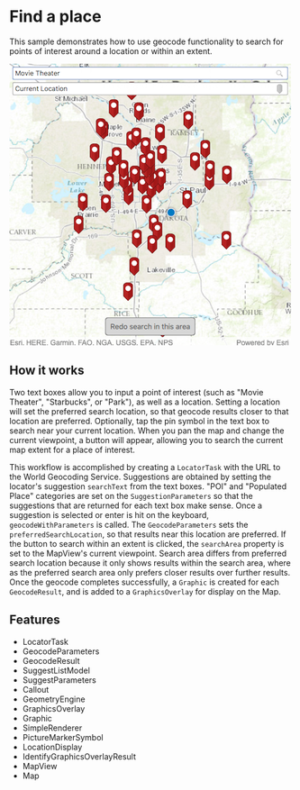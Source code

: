 # Find a place

This sample demonstrates how to use geocode functionality to search for points of interest around a location or within an extent.

![](screenshot.png)

## How it works
Two text boxes allow you to input a point of interest (such as "Movie Theater", "Starbucks", or "Park"), as well as a location. Setting a location will set the preferred search location, so that geocode results closer to that location are preferred. Optionally, tap the pin symbol in the text box to search near your current location. When you pan the map and change the current viewpoint, a button will appear, allowing you to search the current map extent for a place of interest.

This workflow is accomplished by creating a `LocatorTask` with the URL to the World Geocoding Service. Suggestions are obtained by setting the locator's suggestion `searchText` from the text boxes. "POI" and "Populated Place" categories are set on the `SuggestionParameters` so that the suggestions that are returned for each text box make sense. Once a suggestion is selected or enter is hit on the keyboard, `geocodeWithParameters` is called. The `GeocodeParameters` sets the `preferredSearchLocation`, so that results near this location are preferred. If the button to search within an extent is clicked, the `searchArea` property is set to the MapView's current viewpoint. Search area differs from preferred search location because it only shows results within the search area, where as the preferred search area only prefers closer results over further results. Once the geocode completes successfully, a `Graphic` is created for each `GeocodeResult`, and is added to a `GraphicsOverlay` for display on the Map.

## Features
- LocatorTask
- GeocodeParameters
- GeocodeResult
- SuggestListModel
- SuggestParameters
- Callout
- GeometryEngine
- GraphicsOverlay
- Graphic
- SimpleRenderer
- PictureMarkerSymbol
- LocationDisplay
- IdentifyGraphicsOverlayResult
- MapView
- Map
